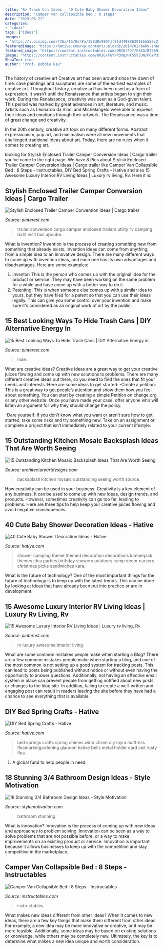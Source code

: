 ```yaml
---
title: "Rv Trash Can Ideas : 40 Cute Baby Shower Decoration Ideas"
description: "Camper van collapsible bed : 8 steps"
date: "2023-03-21"
categories:
- "ideas"
tags: ["ideas"]
images:
- "https://i.pinimg.com/736x/15/8d/8a/158d8a980f1f8fd44888639165b556c2.jpg"
featuredImage: "https://hative.com/wp-content/uploads/2014/02/baby-shower-ideas/camping-baby-shower-decoration-idea-12.jpg"
featured_image: "https://content.instructables.com/ORIG/FGY/P3XQ/HT559JON/FGYP3XQHT559JON.jpg?auto=webp&amp;frame=1&amp;width=2100"
image: "https://content.instructables.com/ORIG/FGY/P3XQ/HT559JON/FGYP3XQHT559JON.jpg?auto=webp&amp;frame=1&amp;width=2100"
ShowToc: true
author: "Prof. Bobbie Rau"
---
```



The history of creative art
Creative art has been around since the dawn of time. cave paintings and sculptures are some of the earliest examples of creative art. Throughout history, creative art has been used as a form of expression. It wasn’t until the Renaissance that artists began to sign their work.
During the Renaissance, creativity was seen as a God-given talent. This period was marked by great advances in art, literature, and music. Artists such as Leonardo da Vinci and Michelangelo were able to express their ideas and emotions through their artwork. The Renaissance was a time of great change and creativity.

In the 20th century, creative art took on many different forms. Abstract expressionism, pop art, and minimalism were all new movements that challenged traditional ideas about art. Today, there are no rules when it comes to creating art.

	

		
looking for Stylish Enclosed Trailer Camper Conversion Ideas | Cargo trailer you've came to the right page. We have 8 Pics about Stylish Enclosed Trailer Camper Conversion Ideas | Cargo trailer like Camper Van Collapsible Bed : 8 Steps - Instructables, DIY Bed Spring Crafts - Hative and also 15 Awesome Luxury Interior RV Living Ideas | Luxury rv living, Rv. Here it is:
		
    
## Stylish Enclosed Trailer Camper Conversion Ideas | Cargo Trailer

<img loading=lazy src="https://i.pinimg.com/736x/9f/cd/f3/9fcdf35a9f42eeddf333d6f92b629a97.jpg" onerror="this.onerror=null;this.src='https://tse3.mm.bing.net/th?id=OIP.qIaxqK6hlU4YCg-_zgRqagHaJ3&amp;pid=15.1';" alt="Stylish Enclosed Trailer Camper Conversion Ideas | Cargo trailer">

_Source: pinterest.com_

>trailer conversion cargo camper enclosed trailers utility rv camping 6x12 visit bus upcube. 

	

What is invention?
Invention is the process of creating something new from something that already exists. Invention ideas can come from anything, from a simple idea to an innovative design. There are many different ways to come up with invention ideas, and each one has its own advantages and disadvantages. Here are some examples: 
1. Inventor: This is the person who comes up with the original idea for the product or service. They may have been working on the same problem for a while and have come up with a better way to do it. 
2. Patenting: This is when someone else comes up with a similar idea to yours, but they have filed for a patent so that you can use their ideas legally. This can give you some control over your invention and make sure it's considered as an original work of art by the public. 

    
## 15 Best Looking Ways To Hide Trash Cans | DIY Alternative Energy In

<img loading=lazy src="https://i.pinimg.com/736x/04/12/ed/0412ed4bb5b4357eeab2b4c66cb8d4fd.jpg" onerror="this.onerror=null;this.src='https://tse2.mm.bing.net/th?id=OIP.mdGvUqgqo5VOk1iCmx-pYwAAAA&amp;pid=15.1';" alt="15 Best Looking Ways To Hide Trash Cans | DIY Alternative Energy in">

_Source: pinterest.com_

>hide. 

	

What are creative ideas?
Creative ideas are a great way to get your creative juices flowing and come up with new solutions to problems. There are many different creative ideas out there, so you need to find the ones that fit your needs and interests. Here are some ideas to get started: 
-Create a petition: This is a great way to get people’s attention and show them how you feel about something. You can start by creating a simple Petition on change.org or any other website. Once you have made your case, offer anyone who will listen an argument for why they should change the policy. 

-Dare yourself: If you don’t know what you want or aren’t sure how to get started, take some risks and try something new. Take on an assignment or complete a project that isn’t immediately related to your current lifestyle.

    
## 15 Outstanding Kitchen Mosaic Backsplash Ideas That Are Worth Seeing

<img loading=lazy src="http://www.architectureartdesigns.com/wp-content/uploads/2017/12/8-14-630x468.jpg" onerror="this.onerror=null;this.src='https://tse2.mm.bing.net/th?id=OIP.Zq1QbKyxozMJ7wIDZcyDdgHaFg&amp;pid=15.1';" alt="15 Outstanding Kitchen Mosaic Backsplash Ideas That Are Worth Seeing">

_Source: architectureartdesigns.com_

>backsplash kitchen mosaic outstanding seeing worth source. 

	

How creativity can be used in your business:
Creativity is a key element of any business. It can be used to come up with new ideas, design trends, and products. However, sometimes creativity can go too far, leading to problems. Here are three tips to help keep your creative juices flowing and avoid negative consequences.

    
## 40 Cute Baby Shower Decoration Ideas - Hative

<img loading=lazy src="https://hative.com/wp-content/uploads/2014/02/baby-shower-ideas/camping-baby-shower-decoration-idea-12.jpg" onerror="this.onerror=null;this.src='https://tse1.mm.bing.net/th?id=OIP.EFgxd-A1q5yn-l6zYhl4EAHaLH&amp;pid=15.1';" alt="40 Cute Baby Shower Decoration Ideas - Hative">

_Source: hative.com_

>shower camping theme themed decoration decorations lumberjack themes idea parties birthday showers outdoors camp decor nursery christmas picks sandwiches kara. 

	

What is the future of technology?
One of the most important things for the future of technology is to keep up with the latest trends. This can be done by looking at ideas that have already been put into practice or are in development.

    
## 15 Awesome Luxury Interior RV Living Ideas | Luxury Rv Living, Rv

<img loading=lazy src="https://i.pinimg.com/736x/15/8d/8a/158d8a980f1f8fd44888639165b556c2.jpg" onerror="this.onerror=null;this.src='https://tse4.mm.bing.net/th?id=OIP.BMt4KOQABU5Ww52ZJY-spwHaLH&amp;pid=15.1';" alt="15 Awesome Luxury Interior RV Living Ideas | Luxury rv living, Rv">

_Source: pinterest.com_

>rv luxury awesome interior living. 

	

What are some common mistakes people make when starting a Blog?
There are a few common mistakes people make when starting a blog, and one of the most common is not setting up a good system for tracking posts. This can lead to posts being published without notice or without even having the opportunity to answer questions. Additionally, not having an effective email system in place can prevent people from getting notified about new posts or changes to the blog site. In addition, failing to create a well-written and engaging post can result in readers leaving the site before they have had a chance to see everything that is available.

    
## DIY Bed Spring Crafts - Hative

<img loading=lazy src="https://hative.com/wp-content/uploads/2015/02/bed-spring-crafts/2-bed-spring-crafts.jpg" onerror="this.onerror=null;this.src='https://tse3.mm.bing.net/th?id=OIP.oyvRnfecT4qp0e4RmoTP3gHaJ4&amp;pid=15.1';" alt="DIY Bed Spring Crafts - Hative">

_Source: hative.com_

>bed springs crafts spring chimes wind chime diy myra mattress fleamarketgardening glandon hative bells metal holder card coil rusty flea. 

	

1. A global fund to help people in need 

    
## 18 Stunning 3/4 Bathroom Design Ideas - Style Motivation

<img loading=lazy src="http://www.stylemotivation.com/wp-content/uploads/2016/12/12-1.jpg" onerror="this.onerror=null;this.src='https://tse1.mm.bing.net/th?id=OIP.lyE3UVnk6Z1NqQy8WFxxPgHaJ4&amp;pid=15.1';" alt="18 Stunning 3/4 Bathroom Design Ideas - Style Motivation">

_Source: stylemotivation.com_

>bathroom stunning. 

	

What is innovation?
Innovation is the process of coming up with new ideas and approaches to problem solving. Innovation can be seen as a way to solve problems that are not possible before, or a way to make improvements on an existing product or service. Innovation is important because it allows businesses to keep up with the competition and stay competitive in the marketplace.

    
## Camper Van Collapsible Bed : 8 Steps - Instructables

<img loading=lazy src="https://content.instructables.com/ORIG/FGY/P3XQ/HT559JON/FGYP3XQHT559JON.jpg?auto=webp&amp;frame=1&amp;width=2100" onerror="this.onerror=null;this.src='https://tse2.mm.bing.net/th?id=OIP.dQOuwkuj_zinKsaWNZo7egHaJ4&amp;pid=15.1';" alt="Camper Van Collapsible Bed : 8 Steps - Instructables">

_Source: instructables.com_

>instructables. 

	

What makes new ideas different from other ideas?
When it comes to new ideas, there are a few key things that make them different from other ideas. For example, a new idea may be more innovative or creative, or it may be more feasible. Additionally, some ideas may be based on existing solutions or knowledge, while others may be completely new. Ultimately, the key is to determine what makes a new idea unique and worth consideration.

